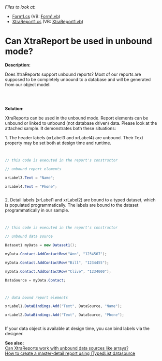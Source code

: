 <!-- default file list -->
*Files to look at*:

* [Form1.cs](./CS/Form1.cs) (VB: [Form1.vb](./VB/Form1.vb))
* [XtraReport1.cs](./CS/XtraReport1.cs) (VB: [XtraReport1.vb](./VB/XtraReport1.vb))
<!-- default file list end -->
# Can XtraReport be used in unbound mode?


<p><strong>Description:</strong></p><p>Does XtraReports support unbound reports?  Most of our reports are supposed to be completely unbound to a database and will be generated from our object model.</p><br />
<br />
<p><strong>Solution:</strong></p><p>XtraReports can be used in the unbound mode.  Report elements can be unbound or linked to unbound (not database driven) data.  Please look at the attached sample.  It demonstrates both these situations: </p><p>1. The header labels (xrLabel3 and xrLabel4) are unbound.  Their Text property may be set both at design time and runtime.<br />
</p>

```cs


// this code is executed in the report's constructor

// unbound report elements

xrLabel3.Text = "Name";

xrLabel4.Text = "Phone";



```

<p>2. Detail labels (xrLabel1 and xrLabel2) are bound to a typed dataset, which is populated programmatically.  The labels are bound to the dataset programmatically in our sample.<br />
</p>

```cs


// this code is executed in the report's constructor

// unbound data source

Dataset1 myData = new Dataset1();

myData.Contact.AddContactRow("Ann", "1234567");

myData.Contact.AddContactRow("Bill", "1234455");

myData.Contact.AddContactRow("Clive", "1234000");

DataSource = myData.Contact;



// data bound report elements

xrLabel1.DataBindings.Add("Text", DataSource, "Name");

xrLabel2.DataBindings.Add("Text", DataSource, "Phone");



```

<p>If your data object is available at design time, you can bind labels via the designer.</p><p><strong>See also:</strong><br />
<a href="https://www.devexpress.com/Support/Center/p/A715">Can XtraReports work with unbound data sources like arrays?</a><br />
<a href="https://www.devexpress.com/Support/Center/p/A2746">How to create a master-detail report using ITypedList datasource</a></p>

<br/>


